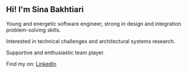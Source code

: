 ## Hi! I'm Sina Bakhtiari

Young and energetic software engineer, strong in design and integration problem-solving skills. 

Interested in technical challenges and architectural systems research.

Supportive and enthusiastic team player.

Find my on: [LinkedIn](https://www.linkedin.com/in/sinabakh/)
